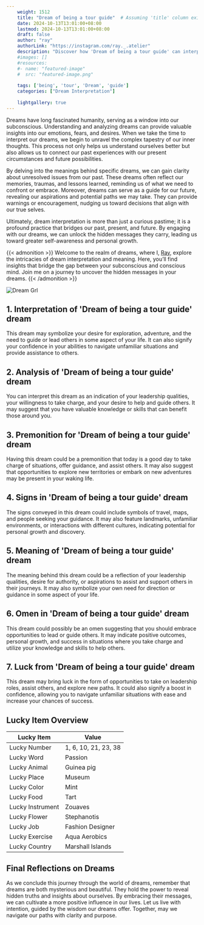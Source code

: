```yaml
---
    weight: 1512
    title: "Dream of being a tour guide"  # Assuming 'title' column exists
    date: 2024-10-13T13:01:00+08:00
    lastmod: 2024-10-13T13:01:00+08:00
    draft: false
    author: "ray"
    authorLink: "https://instagram.com/ray._.atelier"
    description: "Discover how 'Dream of being a tour guide' can interpret your future and uncover its significant meanings in your life."
    #images: []
    #resources:
    #- name: "featured-image"
    #  src: "featured-image.png"
    
    tags: ['being', 'tour', 'Dream', 'guide']
    categories: ["Dream Interpretation"]
    
    lightgallery: true
---
```

    
Dreams have long fascinated humanity, serving as a window into our subconscious. Understanding and analyzing dreams can provide valuable insights into our emotions, fears, and desires. When we take the time to interpret our dreams, we begin to unravel the complex tapestry of our inner thoughts. This process not only helps us understand ourselves better but also allows us to connect our past experiences with our present circumstances and future possibilities.

By delving into the meanings behind specific dreams, we can gain clarity about unresolved issues from our past. These dreams often reflect our memories, traumas, and lessons learned, reminding us of what we need to confront or embrace. Moreover, dreams can serve as a guide for our future, revealing our aspirations and potential paths we may take. They can provide warnings or encouragement, nudging us toward decisions that align with our true selves.

Ultimately, dream interpretation is more than just a curious pastime; it is a profound practice that bridges our past, present, and future. By engaging with our dreams, we can unlock the hidden messages they carry, leading us toward greater self-awareness and personal growth.

{{< admonition >}}
Welcome to the realm of dreams, where I, [Ray](https://instagram.com/ray._.atelier), explore the intricacies of dream interpretation and meaning. Here, you’ll find insights that bridge the gap between your subconscious and conscious mind. Join me on a journey to uncover the hidden messages in your dreams.
{{< /admonition >}}

![Dream Grl](https://cdn.pixabay.com/photo/2017/11/02/03/35/gothic-2910057_1280.jpg "Dream Grl")

## 1. Interpretation of 'Dream of being a tour guide' dream
 This dream may symbolize your desire for exploration, adventure, and the need to guide or lead others in some aspect of your life. It can also signify your confidence in your abilities to navigate unfamiliar situations and provide assistance to others.

## 2. Analysis of 'Dream of being a tour guide' dream
 You can interpret this dream as an indication of your leadership qualities, your willingness to take charge, and your desire to help and guide others. It may suggest that you have valuable knowledge or skills that can benefit those around you.

## 3. Premonition for 'Dream of being a tour guide' dream
 Having this dream could be a premonition that today is a good day to take charge of situations, offer guidance, and assist others. It may also suggest that opportunities to explore new territories or embark on new adventures may be present in your waking life.

## 4. Signs in 'Dream of being a tour guide' dream
 The signs conveyed in this dream could include symbols of travel, maps, and people seeking your guidance. It may also feature landmarks, unfamiliar environments, or interactions with different cultures, indicating potential for personal growth and discovery.

## 5. Meaning of 'Dream of being a tour guide' dream
 The meaning behind this dream could be a reflection of your leadership qualities, desire for authority, or aspirations to assist and support others in their journeys. It may also symbolize your own need for direction or guidance in some aspect of your life.

## 6. Omen in 'Dream of being a tour guide' dream
 This dream could possibly be an omen suggesting that you should embrace opportunities to lead or guide others. It may indicate positive outcomes, personal growth, and success in situations where you take charge and utilize your knowledge and skills to help others.

## 7. Luck from 'Dream of being a tour guide' dream
 This dream may bring luck in the form of opportunities to take on leadership roles, assist others, and explore new paths. It could also signify a boost in confidence, allowing you to navigate unfamiliar situations with ease and increase your chances of success.

## Lucky Item Overview
| Lucky Item          | Value              |
|---------------|--------------------|
| Lucky Number        | 1, 6, 10, 21, 23, 38  |
| Lucky Word          | Passion |
| Lucky Animal        | Guinea pig |
| Lucky Place         | Museum     |
| Lucky Color         | Mint     |
| Lucky Food          | Tart      |
| Lucky Instrument    | Zouaves |
| Lucky Flower        | Stephanotis    |
| Lucky Job           | Fashion Designer       |
| Lucky Exercise      | Aqua Aerobics  |
| Lucky Country       | Marshall Islands    |


##  Final Reflections on Dreams

As we conclude this journey through the world of dreams, remember that dreams are both mysterious and beautiful. They hold the power to reveal hidden truths and insights about ourselves. By embracing their messages, we can cultivate a more positive influence in our lives. Let us live with intention, guided by the wisdom our dreams offer. Together, may we navigate our paths with clarity and purpose.

